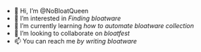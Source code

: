 - 👋 Hi, I’m @NoBloatQueen
- 👀 I’m interested in _Finding bloatware_
- 🌱 I’m currently learning _how to automate bloatware collection_
- 💞️ I’m looking to collaborate on _bloatfest_
- 📫 You can reach me _by writing bloatware_

<!---
NoBloatQueen/NoBloatQueen is a ✨ special ✨ repository because its `README.md` (this file) appears on your GitHub profile.
You can click the Preview link to take a look at your changes.
--->
